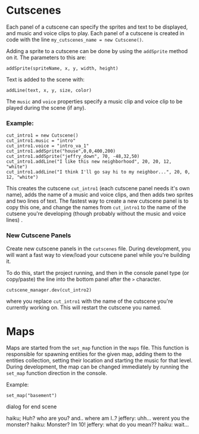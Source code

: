 # Cutscenes

Each panel of a cutscene can specify the sprites and text to be displayed, and
music and voice clips to play. Each panel of a cutscene is created in code 
with the line `my_cutscenes_name = new Cutscene()`.

Adding a sprite to a cutscene can be done by using the `addSprite` method on it.
The parameters to this are:

`addSprite(spriteName, x, y, width, height)`

Text is added to the scene with:

`addLine(text, x, y, size, color)`

The `music` and `voice` properties specify a music clip and voice clip to be played
during the scene (if any).


### Example:
```
cut_intro1 = new Cutscene()
cut_intro1.music = "intro"
cut_intro1.voice = "intro_va_1"
cut_intro1.addSprite("house",0,0,400,200)
cut_intro1.addSprite("jeffry_down", 70, -48,32,50)
cut_intro1.addLine("I like this new neighborhood", 20, 20, 12, "white")
cut_intro1.addLine("I think I'll go say hi to my neighbor...", 20, 0, 12, "white")
```

This creates the cutscene `cut_intro1` (each cutscene panel needs it's own name), 
adds the name of a music and voice clips, and then adds two sprites and two lines 
of text. The fastest way to create a new cutscene panel is to copy this one, and 
change the names from `cut_intro1` to the name of the cutsene you're developing
(though probably without the music and voice lines) .

### New Cutscene Panels
Create new cutscene panels in the `cutscenes` file. During development, you will
want a fast way to view/load your cutscene panel while you're building it. 

To do this, start the project running, and then in the console panel type (or copy/paste)
the line into the bottom panel after the `>` character.

```
cutscene_manager.dev(cut_intro2)
```
where you replace `cut_intro1` with the name of the cutscene you're currently 
working on. This will restart the cutscene you named.

# Maps
Maps are started from the `set_map` function in the `maps` file. This function
is responsible for spawning entities for the given map, adding them to the 
entities collection, setting their location and starting the music for
that level. During development, the map can be changed immediately by running
the `set_map` function direction in the console. 

Example:
```
set_map("basement")
```



dialog for end scene

haiku; Huh? who are you? and.. where am I..?
jeffery: uhh... werent you the monster?
haiku: Monster? Im 10!
jeffery: what do you mean??
haiku: wait...


